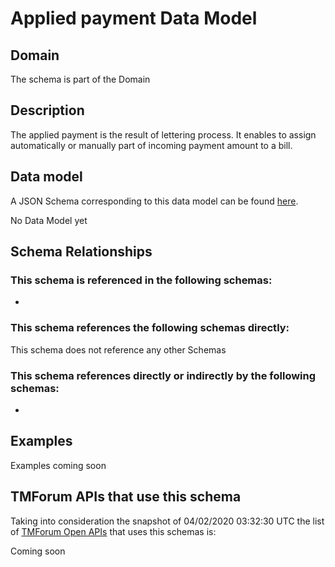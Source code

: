 # Applied payment Data Model

## Domain

The  schema is part of the  Domain

## Description

The applied payment is the result of lettering process. It enables to assign automatically or manually part of incoming payment amount to a bill.

## Data model

A JSON Schema corresponding to this data model can be found
[here](https://github.com/tmforum-rand/schemas/blob/candidates/Customer/AppliedPayment.schema.json).

No Data Model yet

## Schema Relationships

### This schema is referenced in the following schemas:

-

### This schema references the following schemas directly:

This schema does not reference any other Schemas

### This schema references directly or indirectly by the following schemas:

-



## Examples

Examples coming soon

## TMForum APIs that use this schema

Taking into consideration the snapshot of 04/02/2020 03:32:30 UTC the list of [TMForum Open APIs](https://www.tmforum.org/open-apis/) that uses this schemas is:

Coming soon